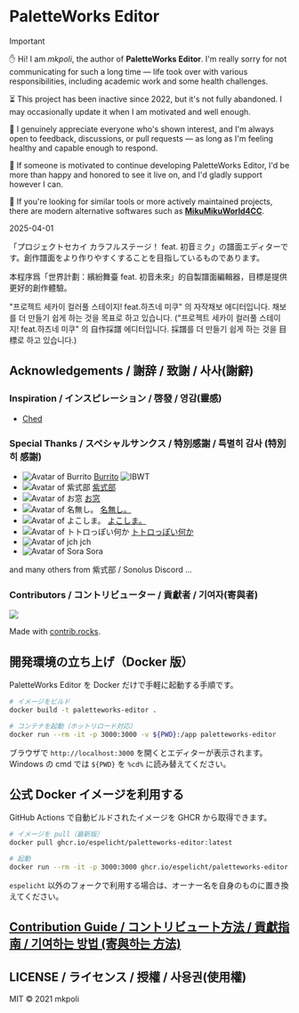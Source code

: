 # PaletteWorks Editor

> [!IMPORTANT]  
> ✋ Hi! I am *mkpoli*, the author of **PaletteWorks Editor**. I'm really sorry for not communicating for such a long time — life took over with various responsibilities, including academic work and some health challenges.
>
> ⏳ This project has been inactive since 2022, but it's not fully abandoned. I may occasionally update it when I am motivated and well enough.
> 
> 🙏 I genuinely appreciate everyone who's shown interest, and I'm always open to feedback, discussions, or pull requests — as long as I'm feeling healthy and capable enough to respond.
>
> 🤝 If someone is motivated to continue developing PaletteWorks Editor, I'd be more than happy and honored to see it live on, and I'd gladly support however I can.
>
> 🔄 If you're looking for similar tools or more actively maintained projects, there are modern alternative softwares such as [**MikuMikuWorld4CC**](https://github.com/sevenc-nanashi/MikuMikuWorld4CC).
>
> 2025-04-01

「プロジェクトセカイ カラフルステージ！ feat. 初音ミク」の譜面エディターです。創作譜面をより作りやすくすることを目指しているものであります。

本程序爲「世界計劃：繽紛舞臺 feat. 初音未來」的自製譜面編輯器，目標是提供更好的創作體驗。

"프로젝트 세카이 컬러풀 스테이지! feat.하츠네 미쿠" 의 자작채보 에디터입니다. 채보를 더 만들기 쉽게 하는 것을 목표로 하고 있습니다.
("프로젝트 세카이 컬러풀 스테이지! feat.하츠네 미쿠" 의 自作採譜 에디터입니다. 採譜를 더 만들기 쉽게 하는 것을 目標로 하고 있습니다.)

## Acknowledgements / 謝辞 / 致謝 / 사사(謝辭)

### Inspiration / インスピレーション / 啓發 / 영감(靈感)

- [Ched](https://github.com/paralleltree/Ched)

### Special Thanks / スペシャルサンクス / 特別感謝 / 특별히 감사 (特別히 感謝)

- ![Avatar of Burrito](https://images.weserv.nl/?url=avatars.githubusercontent.com/u/47196038?v=4&h=50&w=50&fit=cover&mask=circle&maxage=7d) [Burrito](https://github.com/NonSpicyBurrito) ![IBWT](https://cdn.discordapp.com/emojis/710979426623422594.png?size=128)
- ![Avatar of 紫式部](https://images.weserv.nl/?url=user-images.githubusercontent.com/3502597/147320524-2e62a933-5423-4467-b65d-393286b89fcd.png&h=50&w=50&fit=cover&mask=circle&maxage=7d) [紫式部](https://twitter.com/purplepalettech)
- ![Avatar of お窓](https://images.weserv.nl/?url=avatars.githubusercontent.com/u/17107514?v=4&h=50&w=50&fit=cover&mask=circle&maxage=7d) [お窓](https://github.com/Dosugamea)
- ![Avatar of 名無し。](https://images.weserv.nl/?url=avatars.githubusercontent.com/u/59691627?v=4&h=50&w=50&fit=cover&mask=circle&maxage=7d) [名無し。](https://github.com/sevenc-nanashi)
- ![Avatar of よこしま。](https://images.weserv.nl/?url=user-images.githubusercontent.com/3502597/147321354-fafb4a9d-563c-4fc9-92af-8e6db515ee9f.png&h=50&w=50&fit=cover&mask=circle&maxage=7d) [よこしま。](https://www.youtube.com/c/よこしま)
- ![Avatar of トトロっぽい何か](https://images.weserv.nl/?url=user-images.githubusercontent.com/3502597/147321415-a6b396dd-4295-46a0-969a-81a1df671cdf.png&h=50&w=50&fit=cover&mask=circle&maxage=7d) [トトロっぽい何か](https://youtube.com/c/トトロっぽい何か)
- ![Avatar of jch](https://images.weserv.nl/?url=user-images.githubusercontent.com/3502597/147321520-7de435a2-a1bb-467b-9b98-2877794420e9.png?size=128?v=4&h=50&w=50&fit=cover&mask=circle&maxage=7d) jch
- ![Avatar of Sora](https://images.weserv.nl/?url=user-images.githubusercontent.com/3502597/147321464-0e4ef37f-45ef-46cd-a7b3-2f727c88523d.png?size=128&h=50&w=50&fit=cover&mask=circle&maxage=7d) Sora

and many others from 紫式部 / Sonolus Discord ...

### Contributors / コントリビューター / 貢獻者 / 기여자(寄與者)

<a href="https://github.com/mkpoli/paletteworks-editor/graphs/contributors">
  <img src="https://contrib.rocks/image?repo=mkpoli/paletteworks-editor" />
</a>

Made with [contrib.rocks](https://contrib.rocks).

## 開発環境の立ち上げ（Docker 版）

PaletteWorks Editor を Docker だけで手軽に起動する手順です。

```bash
# イメージをビルド
docker build -t paletteworks-editor .

# コンテナを起動（ホットリロード対応）
docker run --rm -it -p 3000:3000 -v ${PWD}:/app paletteworks-editor
```

ブラウザで `http://localhost:3000` を開くとエディターが表示されます。  
Windows の cmd では `${PWD}` を `%cd%` に読み替えてください。

## 公式 Docker イメージを利用する

GitHub Actions で自動ビルドされたイメージを GHCR から取得できます。

```bash
# イメージを pull（最新版）
docker pull ghcr.io/espelicht/paletteworks-editor:latest

# 起動
docker run --rm -it -p 3000:3000 ghcr.io/espelicht/paletteworks-editor:latest
```

`espelicht` 以外のフォークで利用する場合は、オーナー名を自身のものに置き換えてください。

## [Contribution Guide / コントリビュート方法 / 貢獻指南 / 기여하는 방법 (寄與하는 方法)](docs/CONTRIBUTE.md)

## LICENSE / ライセンス / 授權 / 사용권(使用權)

MIT © 2021 mkpoli
